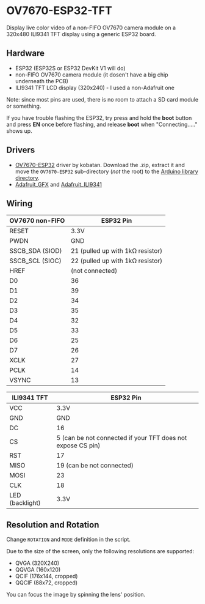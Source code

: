 # OV7670-ESP32-TFT

Display live color video of a non-FIFO OV7670 camera module on a 320x480 ILI9341 TFT display using a generic ESP32 board.

## Hardware

* ESP32 (ESP32S or ESP32 DevKit V1 will do)
* non-FIFO OV7670 camera module (it dosen't have a big chip underneath the PCB)
* ILI9341 TFT LCD display (320x240) - I used a non-Adafruit one

Note: since most pins are used, there is no room to attach a SD card module or something.

If you have trouble flashing the ESP32, try press and hold the **boot** button and press **EN** once before flashing, and release **boot** when "Connecting....." shows up.

## Drivers

* [OV7670-ESP32](https://github.com/kobatan/OV7670-ESP32) driver by kobatan. Download the .zip, extract it and move the ```OV7670-ESP32``` sub-directory (*not* the root) to the [Arduino library directory](https://docs.arduino.cc/hacking/software/Libraries).
* [Adafruit_GFX](https://github.com/adafruit/Adafruit-GFX-Library) and [Adafruit_ILI9341](https://github.com/adafruit/Adafruit_ILI9341)

## Wiring

| OV7670 non-FIFO | ESP32 Pin |
| --- | --- |
| RESET | 3.3V |
| PWDN | GND |
| SSCB_SDA (SIOD) | 21 (pulled up with 1kΩ resistor) |
| SSCB_SCL (SIOC) | 22 (pulled up with 1kΩ resistor) |
| HREF | (not connected) |
| D0 | 36 |
| D1 | 39 |
| D2 | 34 |
| D3 | 35 |
| D4 | 32 |
| D5 | 33 |
| D6 | 25 |
| D7 | 26 |
| XCLK | 27 |
| PCLK | 14 |
| VSYNC | 13 |

| ILI9341 TFT | ESP32 Pin |
| --- | --- |
| VCC | 3.3V |
| GND | GND |
| DC | 16 |
| CS | 5 (can be not connected if your TFT does not expose CS pin) |
| RST | 17 |
| MISO | 19 (can be not connected) |
| MOSI | 23 |
| CLK | 18 |
| LED (backlight) | 3.3V |

## Resolution and Rotation

Change ```ROTATION``` and ```MODE``` definition in the script.

Due to the size of the screen, only the following resolutions are supported:

* QVGA (320X240)
* QQVGA (160x120)
* QCIF (176x144, cropped)
* QQCIF (88x72, cropped)

You can focus the image by spinning the lens' position.
